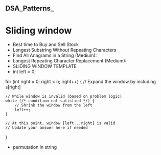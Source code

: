 ## DSA_Patterns_
# Sliding window
- Best time to Buy and Sell Stock
- Longest Substring Without Repeating Characters
- Find All Anagrams in a String (Medium):
- Longest Repeating Character Replacement (Medium):
- SLIDING WINDOW TEMPLATE
- int left = 0;

for (int right = 0; right < n; right++) {
    // Expand the window by including s[right]
    
    // While window is invalid (based on problem logic)
    while (/* condition not satisfied */) {
        // Shrink the window from the left
        left++;
    }

    // At this point, window [left...right] is valid
    // Update your answer here if needed
}

- permutation in string

